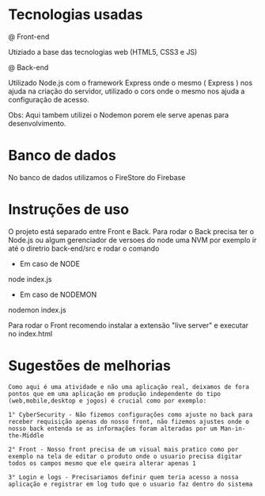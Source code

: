 # Tecnologias usadas

@ Front-end

Utiziado a base das tecnologias web (HTML5, CSS3 e JS)

@ Back-end

Utilizado Node.js com o framework Express onde o mesmo ( Express ) nos ajuda na criação do servidor, utilizado o cors onde o mesmo nos ajuda a configuração de acesso. 


Obs: Aqui tambem utilizei o Nodemon porem ele serve apenas para desenvolvimento.


# Banco de dados

No banco de dados utilizamos o FireStore do Firebase


# Instruções de uso

O projeto está separado entre Front e Back. Para rodar o Back precisa ter o Node.js ou algum gerenciador de versoes do node uma NVM por exemplo ir até o diretrio back-end/src e rodar o comando 

* Em caso de NODE 

node index.js

* Em caso de NODEMON

nodemon index.js

Para rodar o Front recomendo instalar a extensão "live server" e executar no index.html 


# Sugestões de melhorias

    Como aqui é uma atividade e não uma aplicação real, deixamos de fora pontos que em uma aplicação em produção independente do tipo (web,mobile,desktop e jogos) é crucial como por exemplo:

    1° CyberSecurity - Não fizemos configurações como ajuste no back para receber requisição apenas do nosso front, não fizemos ajustes onde o nosso back entenda se as informações foram alteradas por um Man-in-the-Middle

    2° Front - Nosso front precisa de um visual mais pratico como por exemplo na tela de editar o produto onde o usuario precisa digitar todos os campos mesmo que ele queira alterar apenas 1

    3° Login e logs - Precisariamos definir quem teria acesso a nossa aplicação e registrar em log tudo que o usuario faz dentro do sistema

   
